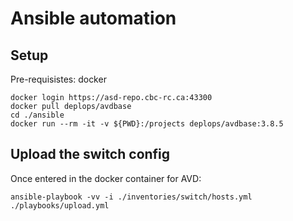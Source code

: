 # Ansible automation

## Setup

Pre-requisistes: docker

```
docker login https://asd-repo.cbc-rc.ca:43300
docker pull deplops/avdbase
cd ./ansible
docker run --rm -it -v ${PWD}:/projects deplops/avdbase:3.8.5
```

## Upload the switch config

Once entered in the docker container for AVD:

```
ansible-playbook -vv -i ./inventories/switch/hosts.yml ./playbooks/upload.yml
```
